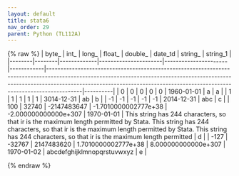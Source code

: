 ```yaml
---
layout: default
title: stata6
nav_order: 29
parent: Python (TL112A)
---
```

{% raw %}
| byte\_ | int\_  | long\_      | float\_              | double\_             | date_td    | string\_                                                                                                                                                                                                                                             | string_1 |
|--------|--------|-------------|----------------------|----------------------|------------|------------------------------------------------------------------------------------------------------------------------------------------------------------------------------------------------------------------------------------------------------|----------|
| 0      | 0      | 0           | 0                    | 0                    | 1960-01-01 | a                                                                                                                                                                                                                                                    | a        |
| 1      | 1      | 1           | 1                    | 1                    | 3014-12-31 | ab                                                                                                                                                                                                                                                   | b        |
| -1     | -1     | -1          | -1                   | -1                   | 2014-12-31 | abc                                                                                                                                                                                                                                                  | c        |
| 100    | 32740  | -2147483647 | -1.7010000002777e+38 | -2.000000000000e+307 | 1970-01-01 | This string has 244 characters, so that ir is the maximum length permitted by Stata. This string has 244 characters, so that ir is the maximum length permitted by Stata. This string has 244 characters, so that ir is the maximum length permitted | d        |
| -127   | -32767 | 2147483620  | 1.7010000002777e+38  | 8.000000000000e+307  | 1970-01-02 | abcdefghijklmnopqrstuvwxyz                                                                                                                                                                                                                           | e        |

{% endraw %}